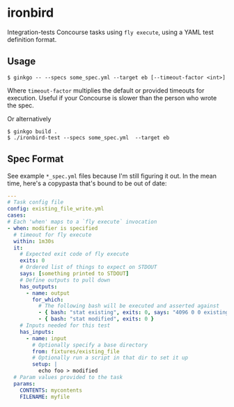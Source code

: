 # ironbird

Integration-tests Concourse tasks using `fly execute`, using a YAML test definition format.

## Usage

```terminal
$ ginkgo -- --specs some_spec.yml --target eb [--timeout-factor <int>]
```

Where `timeout-factor` multiplies the default or provided timeouts for execution. Useful if your Concourse is slower than the person who wrote the spec.

Or alternatively

```terminal
$ ginkgo build .
$ ./ironbird-test --specs some_spec.yml  --target eb
```

## Spec Format

See example `*_spec.yml` files because I'm still figuring it out. In the mean time, here's a copypasta that's bound to be out of date:

```yaml
---
# Task config file
config: existing_file_write.yml
cases:
# Each 'when' maps to a `fly execute` invocation
- when: modifier is specified
  # timeout for fly execute
  within: 1m30s
  it:
    # Expected exit code of fly execute
    exits: 0
    # Ordered list of things to expect on STDOUT
    says: [something printed to STDOUT]
    # Define outputs to pull down
    has_outputs:
      - name: output
        for_which:
          # The following bash will be executed and asserted against
          - { bash: "stat existing", exits: 0, says: "4096 0 0 existing" }
          - { bash: "stat modified", exits: 0 }
    # Inputs needed for this test
    has_inputs:
      - name: input
        # Optionally specify a base directory
        from: fixtures/existing_file
        # Optionally run a script in that dir to set it up
        setup: |
          echo foo > modified
  # Param values provided to the task
  params:
    CONTENTS: mycontents
    FILENAME: myfile
```

